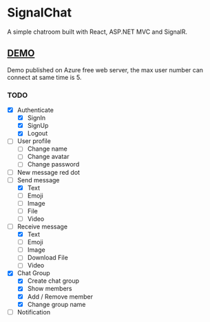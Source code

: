 # SignalChat

A simple chatroom built with React, ASP.NET MVC and SignalR.

## [DEMO](https://signalchatroom.azurewebsites.net/)

Demo published on Azure free web server, the max user number can connect at same time is 5.

### TODO

- [x] Authenticate
  - [x] SignIn
  - [x] SignUp
  - [x] Logout
- [ ] User profile
  - [ ] Change name
  - [ ] Change avatar
  - [ ] Change password
- [ ] New message red dot
- [ ] Send message
  - [x] Text
  - [ ] Emoji
  - [ ] Image
  - [ ] File
  - [ ] Video
- [ ] Receive message
  - [x] Text
  - [ ] Emoji
  - [ ] Image
  - [ ] Download File
  - [ ] Video
- [x] Chat Group
  - [x] Create chat group
  - [x] Show members
  - [x] Add / Remove member
  - [x] Change group name
- [ ] Notification
